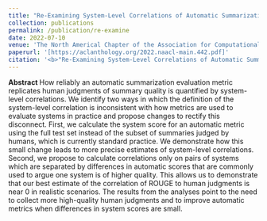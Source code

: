 ```yaml
---
title: "Re-Examining System-Level Correlations of Automatic Summarization Evaluation Metrics"
collection: publications
permalink: /publication/re-examine
date: 2022-07-10
venue: 'The North Americal Chapter of the Association for Computational Linguistics (NAACL)'
paperurl: '[https://aclanthology.org/2022.naacl-main.442.pdf]'
citation: '<b>"Re-Examining System-Level Correlations of Automatic Summarization Evaluation Metrics."</b> Dan Deutsch, Rotem Dror, and Dan Roth. <i> In Proceedings of the 2022 Annual Meeting of the North American Chapter of the Association for Computational Linguistics (NAACL).</i>'
---
```


<b> Abstract </b>
How reliably an automatic summarization evaluation metric replicates human judgments of summary quality is quantified by system-level correlations. We identify two ways in which the definition of the system-level correlation is inconsistent with how metrics are used to evaluate systems in practice and propose changes to rectify this disconnect. First, we calculate the system score for an automatic metric using the full test set instead of the subset of summaries judged by humans, which is currently standard practice. We demonstrate how this small change leads to more precise estimates of system-level correlations. Second, we propose to calculate correlations only on pairs of systems which are separated by differences in automatic scores that are commonly used to argue one system is of higher quality. This allows us to demonstrate that our best estimate of the correlation of ROUGE to human judgments is near 0 in realistic scenarios. The results from the analyses point to the need to collect more high-quality human judgments and to improve automatic metrics when differences in system scores are small.

